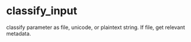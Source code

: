 # classify_input
classify parameter as file, unicode, or plaintext string. If file, get relevant metadata.

